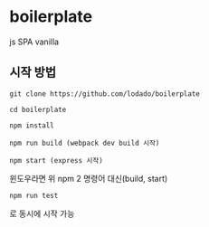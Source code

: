 # boilerplate
js SPA vanilla

## 시작 방법


``` 
git clone https://github.com/lodado/boilerplate

cd boilerplate

npm install

npm run build (webpack dev build 시작)

npm start (express 시작)

```

윈도우라면 위 npm 2 명령어 대신(build, start)

```
npm run test 
```
로 동시에 시작 가능 
